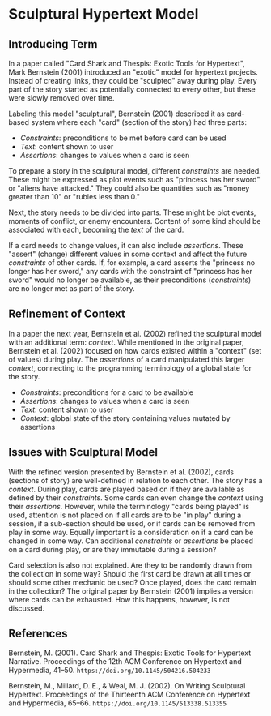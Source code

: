 # Sculptural Hypertext Model

## Introducing Term

In a paper called "Card Shark and Thespis: Exotic Tools for Hypertext", Mark Bernstein (2001) introduced an "exotic" model for hypertext projects. Instead of creating links, they could be "sculpted" away during play. Every part of the story started as potentially connected to every other, but these were slowly removed over time.

Labeling this model "sculptural", Bernstein (2001) described it as card-based system where each "card" (section of the story) had three parts:

* *Constraints*: preconditions to be met before card can be used
* *Text*: content shown to user
* *Assertions*: changes to values when a card is seen

To prepare a story in the sculptural model, different *constraints* are needed. These might be expressed as plot events such as "princess has her sword" or "aliens have attacked." They could also be quantities such as "money greater than 10" or "rubies less than 0."

Next, the story needs to be divided into parts. These might be plot events, moments of conflict, or enemy encounters. Content of some kind should be associated with each, becoming the *text* of the card.

If a card needs to change values, it can also include *assertions*. These "assert" (change) different values in some context and affect the future *constraints* of other cards. If, for example, a card asserts the "princess no longer has her sword," any cards with the constraint of "princess has her sword" would no longer be available, as their preconditions (*constraints*) are no longer met as part of the story.

## Refinement of Context

In a paper the next year, Bernstein et al. (2002) refined the sculptural model with an additional term: *context*. While mentioned in the original paper, Bernstein et al. (2002) focused on how cards existed within a "context" (set of values) during play. The *assertions* of a card manipulated this larger *context*, connecting to the programming terminology of a global state for the story.

* *Constraints*: preconditions for a card to be available
* *Assertions*: changes to values when a card is seen
* *Text*: content shown to user
* *Context*: global state of the story containing values mutated by assertions

## Issues with Sculptural Model

With the refined version presented by Bernstein et al. (2002), cards (sections of story) are well-defined in relation to each other. The story has a *context*. During play, cards are played based on if they are available as defined by their *constraints*. Some cards can even change the *context* using their *assertions*. However, while the terminology "cards being played" is used, attention is not placed on if all cards are to be "in play" during a session, if a sub-section should be used, or if cards can be removed from play in some way. Equally important is a consideration on if a card can be changed in some way. Can additional *constraints* or *assertions* be placed on a card during play, or are they immutable during a session?

Card selection is also not explained. Are they to be randomly drawn from the collection in some way? Should the first card be drawn at all times or should some other mechanic be used? Once played, does the card remain in the collection? The original paper by Bernstein (2001) implies a version where cards can be exhausted. How this happens, however, is not discussed.

## References

Bernstein, M. (2001). Card Shark and Thespis: Exotic Tools for Hypertext Narrative. Proceedings of the 12th ACM Conference on Hypertext and Hypermedia, 41–50. `https://doi.org/10.1145/504216.504233`

Bernstein, M., Millard, D. E., & Weal, M. J. (2002). On Writing Sculptural Hypertext. Proceedings of the Thirteenth ACM Conference on Hypertext and Hypermedia, 65–66. `https://doi.org/10.1145/513338.513355`

